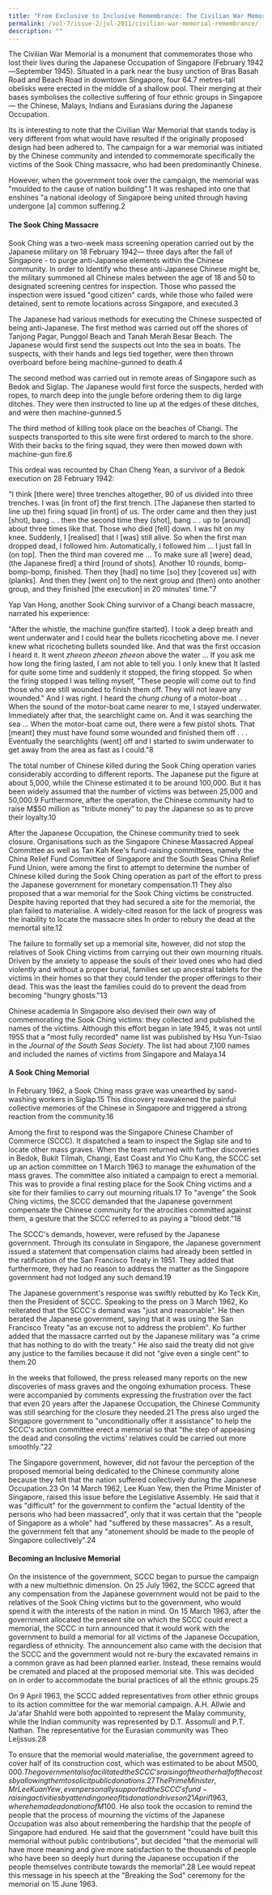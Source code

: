 ```yaml
---
title: "From Exclusive to Inclusive Remembrance: The Civilian War Memorial"
permalink: /vol-7/issue-2/jul-2011/civilian-war-memorial-remembrance/
description: ""
---
```

The Civilian War Memorial is a monument that commemorates those who lost their lives during the Japanese Occupation of Singapore (February 1942—September 1945). Situated in a park near the busy unction of Bras Basah Road and Beach Road in downtown Singapore, four 64.7 metres-tall obelisks were erected in the middle of a shallow pool. Their merging at their bases symbolises the collective suffering of four ethnic groups in Singapore — the Chinese, Malays, Indians and Eurasians during the Japanese Occupation.

Its is interesting to note that the Civilian War Memorial that stands today is very different from what would have resulted if the originally proposed design had been adhered to. The campaign for a war memorial was initiated by the Chinese community and intended to commemorate specifically the victims of the Sook Ching massacre, who had been predominantly Chinese.

However, when the government took over the campaign, the memorial was "moulded to the cause of nation building".1 It was reshaped into one that enshines "a national ideology of Singapore being united through having undergone [a] common suffering.2


#### **The Sook Ching Massacre**

Sook Ching was a two-week mass screening operation carried out by the Japanese military on 18 February 1942— three days after the fall of Singapore - to purge anti-Japanese elements within the Chinese community. In order to Identify who these anti-Japanese Chinese might be, the military summoned all Chinese males between the age of 18 and 50 to designated screening centres for inspection. Those who passed the inspection were issued "good citizen" cards, while those who failed were detained, sent to remote locations across Singapore, and executed.3

The Japanese had various methods for executing the Chinese suspected of being anti-Japanese. The first method was carried out off the shores of Tanjong Pagar, Punggol Beach and Tanah Merah Besar Beach. The Japanese would first send the suspects out Into the sea in boats. The suspects, with their hands and legs tied together, were then thrown overboard before being machine-gunned to death.4

The second method was carried out in remote areas of Singapore such as Bedok and Siglap. The Japanese would first force the suspects, herded with ropes, to march deep into the jungle before ordering them to dig large ditches. They were then instructed to line up at the edges of these ditches, and were then machine-gunned.5

The third method of killing took place on the beaches of Changi. The suspects transported to this site were first ordered to march to the shore. With their backs to the firing squad, they were then mowed down with machine-gun fire.6

This ordeal was recounted by Chan Cheng Yean, a survivor of a Bedok execution on 28 February 1942:

"I think \[there were\] three trenches altogether, 90 of us divided into three trenches. I was \[in front of\] the first trench. \[The Japanese then started to line up the) firing squad \[in front\] of us. The order came and then they just \[shot), bang .. . then the second time they (shot\], bang .. . up to \[around\] about three times like that. Those who died \[fell\] down. I was hit on my knee. Suddenly, I \[realised\] that I \[was\] still alive. So when the first man dropped dead, I followed him. Automatically, I followed him ... I just fall In (on top\]. Then the third man covered me ... To make sure all \[were\] dead, (the Japanese fired\] a third \[round of shots\]. Another 10 rounds, bomp-bomp-bomp, finished. Then they \[had\] no time \[so\] they \[covered us\] with (planks\]. And then they \[went on\] to the next group and (then) onto another group, and they finished \[the execution\] in 20 minutes' time."7

Yap Van Hong, another Sook Ching survivor of a Changi beach massacre, narrated his experience:

"After the whistle, the machine gun(fire started\]. I took a deep breath and went underwater and I could hear the bullets ricocheting above me. I never knew what ricocheting bullets sounded like. And that was the first occasion I heard it. It went *zheeon zheeon zheeon* above the water ... If you ask me how long the firing lasted, I am not able to tell you. I only knew that It lasted for quite some time and suddenly it stopped, the firing stopped. So when the firing stopped I was telling myself, "These people will come out to find those who are still wounded to finish them off. They will not leave any wounded." And I was right. I heard the *chung chung* of a motor-boat .. . When the sound of the motor-boat came nearer to me, I stayed underwater. Immediately after that, the searchlight came on. And it was searching the sea ... When the motor-boat came out, there were a few pistol shots. That \[meant\] they must have found some wounded and finished them off . . . Eventually the searchlights (went\] off and I started to swim underwater to get away from the area as fast as I could."8

The total number of Chinese killed during the Sook Ching operation varies considerably according to different reports. The Japanese put the figure at about 5,000, while the Chinese estimated it to be around 100,000. But it has been widely assumed that the number of victims was between 25,000 and 50,000.9 Furthermore, after the operation, the Chinese community had to raise M$50 million as "tribute money" to pay the Japanese so as to prove their loyalty.10

After the Japanese Occupation, the Chinese community tried to seek closure. Organisations such as the Singapore Chinese Massacred Appeal Committee as well as Tan Kah Kee's fund-raising committees, namely the China Relief Fund Committee of Singapore and the South Seas China Relief Fund Union, were among the first to attempt to determine the number of Chinese killed during the Sook Ching operation as part of the effort to press the Japanese government for monetary compensation.11 They also proposed that a war memorial for the Sook Ching victims be constructed. Despite having reported that they had secured a site for the memorial, the plan failed to materialise. A widely-cited reason for the lack of progress was the inability to locate the massacre sites In order to rebury the dead at the memortal site.12

The failure to formally set up a memorial site, however, did not stop the relatives of Sook Ching victims from carrying out their own mourning rituals. Driven by the anxiety to appease the souls of their loved ones who had died violently and without a proper burial, families set up ancestral tablets for the victims in their homes so that they could tender the proper offerings to their dead. This was the least the families could do to prevent the dead from becoming "hungry ghosts."13

Chinese academia In Singapore also devised their own way of commemorating the Sook Ching victims: they collected and published the names of the victims. Although this effort began in late 1945, it was not until 1955 that a "most fully recorded" name list was published by Hsu Yun-Tsiao in the *Journal of the South Seas Society*. The list had about 7,100 names and included the names of victims from Singapore and Malaya.14 

#### **A Sook Ching Memorial**

In February 1962, a Sook Ching mass grave was unearthed by sand-washing workers in Siglap.15 This discovery reawakened the painful collective memories of the Chinese in Singapore and triggered a strong reaction from the community.16

Among the first to respond was the Singapore Chinese Chamber of Commerce (SCCC). It dispatched a team to inspect the Siglap site and to locate other mass graves. When the team returned with further discoveries in Bedok, Bukit Tilmah, Changi, East Coast and Yio Chu Kang, the SCCC set up an action committee on 1 March 1963 to manage the exhumation of the mass graves. The committee also initiated a campaign to erect a memorial. This was to provide a final resting place for the Sook Ching victims and a site for their families to carry out mourning rituals.17 To "avenge" the Sook Ching victims, the SCCC demanded that the Japanese government compensate the Chinese community for the atrocities committed against them, a gesture that the SCCC referred to as paying a "blood debt."18

The SCCC's demands, however, were refused by the Japanese government. Through its consulate in Singapore, the Japanese government issued a statement that compensation claims had already been settled in the ratification of the San Francisco Treaty in 1951. They added that furthermore, they had no reason to address the matter as the Singapore government had not lodged any such demand.19

The Japanese government's response was swiftly rebutted by Ko Teck Kin, then the President of SCCC. Speaking to the press on 3 March 1962, Ko reiterated that the SCCC's demand was "just and reasonable". He then berated the Japanese government, saying that it was using the San Francisco Treaty "as an excuse not to address the problem". Ko further added that the massacre carrted out by the Japanese military was "a crime that has nothing to do with the treaty." He also said the treaty did not give any justice to the families because it did not "give even a single cent" to them.20

In the weeks that followed, the press released many reports on the new discoveries of mass graves and the ongoing exhumation process. These were accompanied by comments expressing the frustration over the fact that even 20 years after the Japanese Occupation, the Chinese Community was still searching for the closure they needed.21 The press also urged the Singapore government to "unconditionally offer it assistance" to help the SCCC's action committee erect a memorial so that "the step of appeasing the dead and consoling the victims' relatives could be carried out more smoothly."22

The Singapore government, however, did not favour the perception of the proposed memorial being dedicated to the Chinese community alone because they felt that the nation suffered collectively during the Japanese Occupation.23 On 14 March 1962, Lee Kuan Yew, then the Prime Minister of Singapore, raised this issue before the Legislative Assembly. He said that it was "difficult" for the government to confirm the "actual Identity of the persons who had been massacred", only that it was certain that the "people of Singapore as a whole" had "suffered by these massacres". As a result, the government felt that any "atonement should be made to the people of Singapore collectively".24

#### **Becoming an Inclusive Memorial**

On the insistence of the government, SCCC began to pursue the campaign with a new multiethnic dimension. On 25 July 1962, the SCCC agreed that any compensation from the Japanese government would not be paid to the relatives of the Sook Ching victims but to the government, who would spend it with the interests of the nation in mind. On 15 March 1963, after the government allocated the present site on which the SCCC could erect a memorial, the SCCC in turn announced that it would work with the government to build a memorial for all victims of the Japanese Occupation, regardless of ethnicity. The announcement also came with the decision that the SCCC and the government would not re-bury the excavated remains in a common grave as had been planned earlier. Instead, these remains would be cremated and placed at the proposed memorial site. This was decided on in order to accommodate the burial practices of all the ethnic groups.25

On 9 April 1963, the SCCC added representatives from other ethnic groups to its action committee for the war memorial campaign. A.H. Allwie and Ja'afar Shahld were both appointed to represent the Malay community, while the Indian community was represented by D.T. Assomull and P.T. Nathan. The representative for the Eurasian community was Theo Leijssus.28

To ensure that the memorial would materialise, the government agreed to cover half of its construction cost, which was estimated to be about M$500,000. The government also facilitated the SCCC's raising of the other half of the costs by allowing them to solicit public donations.27 The Prime Minister, Mr Lee Kuan Yew, even personally supported the SCCC's fund-raising activities by attending one of Its donation drives on 21 April 1963, where he made a donation of M$100. He also took the occasion to remind the people that the process of mourning the victims of the Japanese Occupation was also about remembering the hardship that the people of Singapore had endured. He said that the government "could have built this memorial without public contributions", but decided "that the memorial will have more meaning and give more satisfaction to the thousands of people who have been so deeply hurt during the Japanese occupation if the people themselves contribute towards the memorlal".28 Lee would repeat this message in his speech at the "Breaking the Sod" ceremony for the memorial on 15 June 1963.






